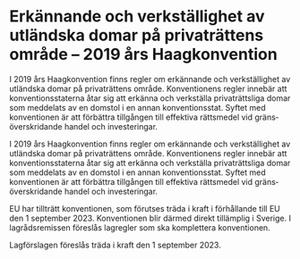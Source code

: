 # Erkännande och verkställighet av utländska domar på privaträttens område – 2019 års Haagkonvention

I 2019 års Haag­konven­tion finns regler om erkän­nande och verk­ställig­het av utländ­ska domar på privat­rättens område. Konven­tionens regler inne­bär att konventions­staterna åtar sig att erkänna och verkställa privat­rätts­liga domar som med­delats av en dom­stol i en annan konventions­stat. Syftet med konven­tionen är att för­bättra tillgången till effektiva rätts­medel vid gräns­över­skridande handel och investe­ringar.

I 2019 års Haag­konven­tion finns regler om erkän­nande och verk­ställig­het av utländ­ska domar på privat­rättens område. Konven­tionens regler inne­bär att konventions­staterna åtar sig att erkänna och verkställa privat­rätts­liga domar som med­delats av en dom­stol i en annan konventions­stat. Syftet med konven­tionen är att för­bättra tillgången till effektiva rätts­medel vid gräns­över­skridande handel och investe­ringar.

EU har tillträtt konven­tionen, som förut­ses träda i kraft i för­hållande till EU den 1 september 2023. Konven­tionen blir där­med direkt tillämp­lig i Sverige. I lagråds­remissen före­slås lag­regler som ska komplet­tera konven­tionen.

Lagförslagen föreslås träda i kraft den 1 september 2023.
